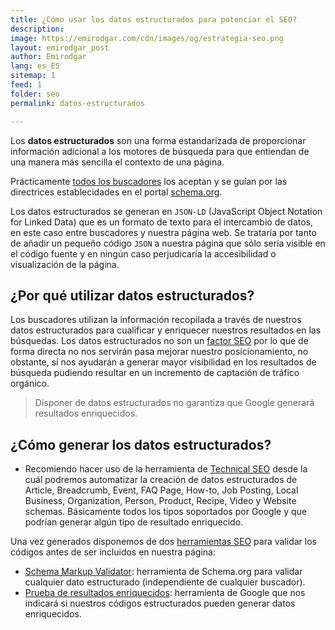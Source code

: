 ```yaml
---
title: ¿Cómo usar los datos estructurados para potenciar el SEO?
description: 
image: https://emirodgar.com/cdn/images/og/estrategia-seo.png
layout: emirodgar_post
author: Emirodgar
lang: es_ES
sitemap: 1
feed: 1
folder: seo
permalink: datos-estructurados

--- 
```


Los **datos estructurados** son una forma estandarizada de proporcionar información adicional a los motores de búsqueda para que entiendan de una manera más sencilla el contexto de una página.

Prácticamente [todos los buscadores](https://emirodgar.com/google-vs-buscadores) los aceptan y se guían por las directrices establecidades en el portal [schema.org](https://schema.org/).

Los datos estructurados se generan en `JSON-LD` (JavaScript Object Notation for Linked Data) que es un formato de texto para el intercambio de datos, en este caso entre buscadores y nuestra página web. Se trataría por tanto de añadir un pequeño código `JSON` a nuestra página que sólo sería visible en el código fuente y en ningún caso perjudicaría la accesibilidad o visualización de la página.

## ¿Por qué utilizar datos estructurados?

Los buscadores utilizan la información recopilada a través de nuestros datos estructurados para cualificar y enriquecer nuestros resultados en las búsquedas. Los datos estructurados no son un [factor SEO](https://emirodgar.com/factores-seo) por lo que de forma directa no nos servirán pasa mejorar nuestro posicionamiento, no obstante, sí nos ayudarán a generar mayor visibilidad en los resultados de búsqueda pudiendo resultar en un incremento de captación de tráfico orgánico.

> Disponer de datos estructurados no garantiza que Google generará resultados enriquecidos.

## ¿Cómo generar los datos estructurados?

-   Recomiendo hacer uso de la herramienta de [Technical SEO](https://technicalseo.com/tools/schema-markup-generator/) desde la cuál podremos automatizar la creación de datos estructurados de Article, Breadcrumb, Event, FAQ Page, How-to, Job Posting, Local Business, Organization, Person, Product, Recipe, Video y Website schemas. Básicamente todos los tipos soportados por Google y que podrían generar algún tipo de resultado enriquecido.

Una vez generados disponemos de dos [herramientas SEO](https://emirodgar.com/herramientas-seo-gratis) para validar los códigos antes de ser incluidos en nuestra página:

- [Schema Markup Validator](https://validator.schema.org/): herramienta de Schema.org para validar cualquier dato estructurado (independiente de cualquier buscador).  
- [Prueba de resultados enriquecidos](https://search.google.com/test/rich-results): herramienta de Google que nos indicará si nuestros códigos estructurados pueden generar datos enriquecidos. 



<!--stackedit_data:
eyJoaXN0b3J5IjpbMTI2MTY3MTYwMywtOTc4NTgwMjU3XX0=
-->
